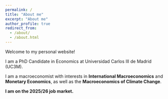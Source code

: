 ```yaml
---
permalink: /
title: "About me"
excerpt: "About me"
author_profile: true
redirect_from: 
  - /about/
  - /about.html
---
```


Welcome to my personal website!

I am a PhD Candidate in Economics at Universidad Carlos III de Madrid (UC3M). 

I am a macroeconomist with interests in **International Macroeconomics** and **Monetary Economics**, as well as the **Macroeconomics of Climate Change**.

**I am on the 2025/26 job market.**




